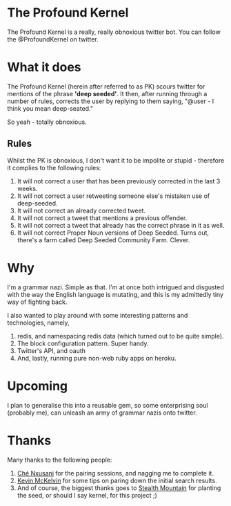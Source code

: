 # The Profound Kernel

The Profound Kernel is a really, really obnoxious twitter bot. You can follow the @ProfoundKernel on twitter.

# What it does

The Profound Kernel (herein after referred to as PK) scours twitter for mentions of the phrase **'deep seeded'**. It then, after running through a number of rules, corrects the user by replying to them saying, "@user - I think you mean deep-seated."

So yeah - totally obnoxious.

## Rules

Whilst the PK is obnoxious, I don't want it to be impolite or stupid - therefore it complies to the following rules:

1. It will not correct a user that has been previously corrected in the last 3 weeks.
2. It will not correct a user retweeting someone else's mistaken use of deep-seeded.
3. It will not correct an already corrected tweet.
4. It will not correct a tweet that mentions a previous offender.
5. It will not correct a tweet that already has the correct phrase in it as well.
6. It will not correct Proper Noun versions of Deep Seeded. Turns out, there's a farm called Deep Seeded Community Farm. Clever.

# Why

I'm a grammar nazi. Simple as that. I'm at once both intrigued and disgusted with the way the English language is mutating, and this is my admittedly tiny way of fighting back.

I also wanted to play around with some interesting patterns and technologies, namely, 

1. redis, and namespacing redis data (which turned out to be quite simple).
2. The block configuration pattern. Super handy.
3. Twitter's API, and oauth
4. And, lastly, running pure non-web ruby apps on heroku.

# Upcoming

I plan to generalise this into a reusable gem, so some enterprising soul (probably me), can unleash an army of grammar nazis onto twitter.

# Thanks

Many thanks to the following people:

1. [Ché Nxusani](https://github.com/codefendant) for the pairing sessions, and nagging me to complete it.
2. [Kevin McKelvin](https://github.com/kmckelvin) for some tips on paring down the initial search results.
3. And of course, the biggest thanks goes to [Stealth Mountain](https://twitter.com/StealthMountain) for planting the seed, or should I say kernel, for this project ;)
